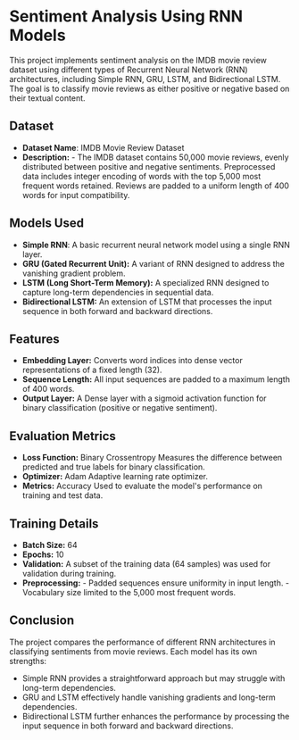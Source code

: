 # Sentiment Analysis Using RNN Models
This project implements sentiment analysis on the IMDB movie review dataset using different types of Recurrent Neural Network (RNN) architectures, including Simple RNN, GRU, LSTM, and Bidirectional LSTM. The goal is to classify movie reviews as either positive or negative based on their textual content.

## Dataset
- **Dataset Name**: IMDB Movie Review Dataset
- **Description:**
      - The IMDB dataset contains 50,000 movie reviews, evenly distributed between positive and negative sentiments.
Preprocessed data includes integer encoding of words with the top 5,000 most frequent words retained.
Reviews are padded to a uniform length of 400 words for input compatibility.

## Models Used
- **Simple RNN**: A basic recurrent neural network model using a single RNN layer.
- **GRU (Gated Recurrent Unit):** A variant of RNN designed to address the vanishing gradient problem.
- **LSTM (Long Short-Term Memory):** A specialized RNN designed to capture long-term dependencies in sequential data.
- **Bidirectional LSTM:** An extension of LSTM that processes the input sequence in both forward and backward directions.

## Features
- **Embedding Layer:**
Converts word indices into dense vector representations of a fixed length (32).
- **Sequence Length:**
All input sequences are padded to a maximum length of 400 words.
- **Output Layer:**
A Dense layer with a sigmoid activation function for binary classification (positive or negative sentiment).

## Evaluation Metrics
- **Loss Function:** Binary Crossentropy
Measures the difference between predicted and true labels for binary classification.
- **Optimizer:** Adam
Adaptive learning rate optimizer.
- **Metrics:** Accuracy
Used to evaluate the model's performance on training and test data.

## Training Details
- **Batch Size:** 64
- **Epochs:** 10
- **Validation:** A subset of the training data (64 samples) was used for validation during training.
- **Preprocessing:**
        - Padded sequences ensure uniformity in input length.
        - Vocabulary size limited to the 5,000 most frequent words.

## Conclusion
The project compares the performance of different RNN architectures in classifying sentiments from movie reviews. Each model has its own strengths:
- Simple RNN provides a straightforward approach but may struggle with long-term dependencies.
- GRU and LSTM effectively handle vanishing gradients and long-term dependencies.
- Bidirectional LSTM further enhances the performance by processing the input sequence in both forward and backward directions.
